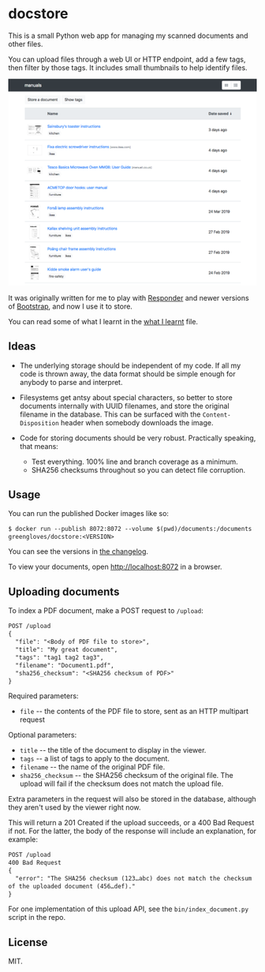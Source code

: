 # docstore

This is a small Python web app for managing my scanned documents and other files.

You can upload files through a web UI or HTTP endpoint, add a few tags, then filter by those tags.
It includes small thumbnails to help identify files.

![](screenshot.png)

It was originally written for me to play with [Responder](https://github.com/kennethreitz/responder) and newer versions of [Bootstrap](https://getbootstrap.com/), and now I use it to store.

You can read some of what I learnt in the [what I learnt](what-i-learnt.md) file.



## Ideas

*   The underlying storage should be independent of my code.
    If all my code is thrown away, the data format should be simple enough for anybody to parse and interpret.

*   Filesystems get antsy about special characters, so better to store documents internally with UUID filenames, and store the original filename in the database.
    This can be surfaced with the `Content-Disposition` header when somebody downloads the image.

*   Code for storing documents should be very robust.  Practically speaking, that means:

    -   Test everything.  100% line and branch coverage as a minimum.
    -   SHA256 checksums throughout so you can detect file corruption.


## Usage

You can run the published Docker images like so:

```console
$ docker run --publish 8072:8072 --volume $(pwd)/documents:/documents greengloves/docstore:<VERSION>
```

You can see the versions in [the changelog](CHANGELOG.md).

To view your documents, open <http://localhost:8072> in a browser.



## Uploading documents

To index a PDF document, make a POST request to `/upload`:

```http
POST /upload
{
  "file": "<Body of PDF file to store>",
  "title": "My great document",
  "tags": "tag1 tag2 tag3",
  "filename": "Document1.pdf",
  "sha256_checksum": "<SHA256 checksum of PDF>"
}
```

Required parameters:

*   `file` -- the contents of the PDF file to store, sent as an HTTP multipart request

Optional parameters:

*   `title` -- the title of the document to display in the viewer.
*   `tags` -- a list of tags to apply to the document.
*   `filename` -- the name of the original PDF file.
*   `sha256_checksum` -- the SHA256 checksum of the original file.
    The upload will fail if the checksum does not match the upload file.

Extra parameters in the request will also be stored in the database, although they aren't used by the viewer right now.

This will return a 201 Created if the upload succeeds, or a 400 Bad Request if not.
For the latter, the body of the response will include an explanation, for example:

```http
POST /upload
400 Bad Request
{
  "error": "The SHA256 checksum (123…abc) does not match the checksum of the uploaded document (456…def)."
}
```

For one implementation of this upload API, see the `bin/index_document.py` script in the repo.



## License

MIT.
